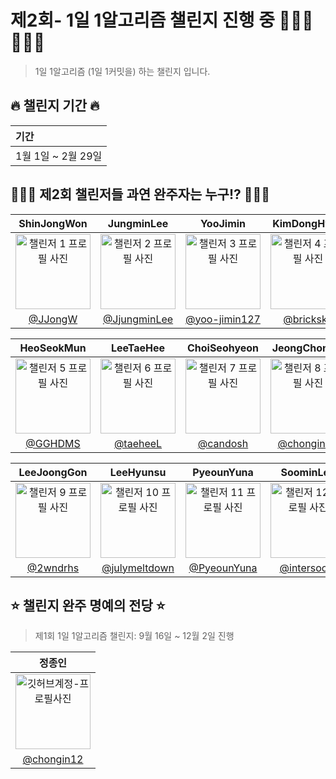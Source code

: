 # 제2회- 1일 1알고리즘 챌린지 진행 중 🏃🏻‍♀️🏃🏻💨

> 1일 1알고리즘 (1일 1커밋을) 하는 챌린지 입니다.

## 🔥 챌린지 기간 🔥

| <b> 기간 </b>                         |
| :------------------------------------ |
| 1월 1일 ~ 2월 29일  |

## 👩🏻‍💻 제2회 챌린저들 과연 완주자는 누구!? 🧑🏻‍💻
|      ShinJongWon      |      JungminLee       |     YooJimin       |     KimDongHyun      |
|:------------------:|:------------------:|:------------------:|:------------------:|
| <img src="https://avatars.githubusercontent.com/u/71203867?v=4" width="120" alt="챌린저 1 프로필 사진"> | <img src="https://avatars.githubusercontent.com/u/85864699?v=4" width="120" alt="챌린저 2 프로필 사진"> | <img src="https://avatars.githubusercontent.com/u/66112716?v=4" width="120" alt="챌린저 3 프로필 사진"> | <img src="https://avatars.githubusercontent.com/u/113027703?v=4" width="120" alt="챌린저 4 프로필 사진"> |
| [@JJongW](https://github.com/OneDay-OneAlgorithm/ShinJongWon) | [@JjungminLee](https://github.com/OneDay-OneAlgorithm/JjungminCpp) | [@yoo-jimin127](https://github.com/OneDay-OneAlgorithm/YooJimin) | [@bricksky](https://github.com/OneDay-OneAlgorithm/KimDongHyun) |

|      HeoSeokMun      |      LeeTaeHee       |      ChoiSeohyeon       |      JeongChongin       |
|:------------------:|:------------------:|:------------------:|:------------------:|
| <img src="https://avatars.githubusercontent.com/u/48712043?v=4" width="120" alt="챌린저 5 프로필 사진"> | <img src="https://avatars.githubusercontent.com/u/98825364?v=4" width="120" alt="챌린저 6 프로필 사진"> | <img src="https://avatars.githubusercontent.com/u/104755384?v=4" width="120" alt="챌린저 7 프로필 사진"> | <img src="https://avatars.githubusercontent.com/u/19565940?v=4" width="120" alt="챌린저 8 프로필 사진"> |
| [@GGHDMS](https://github.com/OneDay-OneAlgorithm/HeoSeokMun) | [@taeheeL](https://github.com/OneDay-OneAlgorithm/LeeTaeHee) | [@candosh](https://github.com/OneDay-OneAlgorithm/ChoiSeohyeon) | [@chongin12](https://github.com/OneDay-OneAlgorithm/JeongChongin) |

|      LeeJoongGon      |      LeeHyunsu     |      PyeounYuna      |      SoominLee      |
|:------------------:|:------------------:|:------------------:|:------------------:|
| <img src="https://avatars.githubusercontent.com/u/76615094?v=4" width="120" alt="챌린저 9 프로필 사진"> | <img src="https://avatars.githubusercontent.com/u/52325921?v=4" width="120" alt="챌린저 10 프로필 사진"> | <img src="https://avatars.githubusercontent.com/u/78300392?v=4" width="120" alt="챌린저 11 프로필 사진"> | <img src="https://avatars.githubusercontent.com/u/78731710?v=4" width="120" alt="챌린저 12 프로필 사진"> |
| [@2wndrhs](https://github.com/OneDay-OneAlgorithm/LeeJoongGon) | [@julymeltdown](https://github.com/OneDay-OneAlgorithm/LeeHyunsu) | [@PyeounYuna](https://github.com/OneDay-OneAlgorithm/PyeounYuna) | [@intersoom](https://github.com/OneDay-OneAlgorithm/LeeSoomin2) |



## ⭐️ 챌린지 완주 명예의 전당 ⭐️

> 제1회 1일 1알고리즘 챌린지: 9월 16일 ~ 12월 2일 진행

|      정종인       |                                                                                      
| :------------------------------------------------------------------------------: 
|    <img src="https://avatars.githubusercontent.com/u/19565940?v=4" width="120" alt="깃허브계정-프로필사진"> | 
|   [@chongin12](https://github.com/chongin12)   |
